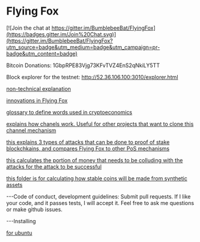 Flying Fox
==========

[![Join the chat at https://gitter.im/BumblebeeBat/FlyingFox](https://badges.gitter.im/Join%20Chat.svg)](https://gitter.im/BumblebeeBat/FlyingFox?utm_source=badge&utm_medium=badge&utm_campaign=pr-badge&utm_content=badge)

Bitcoin Donations: 1GbpRPE83Vjg73KFvTVZ4EnS2qNkiLY5TT

Block explorer for the testnet: http://52.36.106.100:3010/explorer.html

[non-technical explanation](docs/goal.md)

[innovations in Flying Fox](docs/innovations.md)

[glossary to define words used in cryptoeconomics](docs/glossary.md)

[explains how chanels work. Useful for other projects that want to clone this channel mechanism](docs/channels.md)

[this explains 3 types of attacks that can be done to proof of stake blockchkains, and compares Flying Fox to other PoS mechanisms](docs/failure_modes.md)

[this calculates the portion of money that needs to be colluding with the attacks for the attack to be successful](docs/security.py)

[this folder is for calculating how stable coins will be made from synthetic assets](docs/stablecoin/)

---Code of conduct, development guidelines: Submit pull requests. If I like your code, and it passes tests, I will accept it. Feel free to ask me questions or make github issues.

---Installing

[for ubuntu](compile.md)

